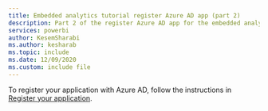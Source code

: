 ```yaml
---
title: Embedded analytics tutorial register Azure AD app (part 2)
description: Part 2 of the register Azure AD app for the embedded analytics tutorials.
services: powerbi
author: KesemSharabi
ms.author: kesharab
ms.topic: include
ms.date: 12/09/2020
ms.custom: include file
---
```


To register your application with Azure AD, follow the instructions in [Register your application](register-app.md).